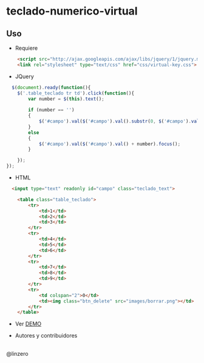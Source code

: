 # teclado-numerico-virtual

## Uso
* Requiere

```html
    <script src="http://ajax.googleapis.com/ajax/libs/jquery/1/jquery.min.js" type="text/javascript"></script>
	<link rel="stylesheet" type="text/css" href="css/virtual-key.css">
```
* JQuery
```JavaScript
  $(document).ready(function(){
	$('.table_teclado tr td').click(function(){
		var number = $(this).text();
		
		if (number == '')
		{
			$('#campo').val($('#campo').val().substr(0, $('#campo').val().length - 1)).focus();
		}
		else
		{
			$('#campo').val($('#campo').val() + number).focus();
		}

	});
});
```
* HTML
```html
  <input type="text" readonly id="campo" class="teclado_text"> 

	<table class="table_teclado">
		<tr>
			<td>1</td>
			<td>2</td>
			<td>3</td>
		</tr>
		<tr>
			<td>4</td>
			<td>5</td>
			<td>6</td>
		</tr>
		<tr>
			<td>7</td>
			<td>8</td>
			<td>9</td>
		</tr>
		<tr>
			<td colspan="2">0</td>
			<td><img class="btn_delete" src="images/borrar.png"></td>
		</tr>
	</table>
```
* Ver <a target="_blank" href="http://rawgit.com/linzero/teclado-numerico-virtual/master/index.html">DEMO</a>

* Autores y contribuidores
<br>
@linzero

